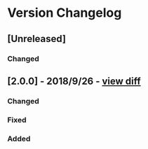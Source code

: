 # Version Changelog

## [Unreleased]

### Changed

## [2.0.0] - 2018/9/26 - [view diff](https://github.com/zhandao/i_am_i_can/compare/v1.5.9...v1.6.0)

### Changed

### Fixed

### Added
